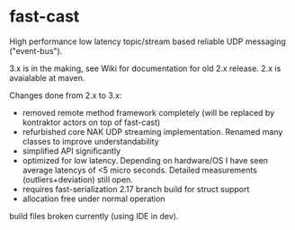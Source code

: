 fast-cast
=========


High performance low latency topic/stream based reliable UDP messaging ("event-bus").

3.x is in the making, see Wiki for documentation for old 2.x release. 2.x is avaialable at maven.

Changes done from 2.x to 3.x:
- removed remote method framework completely (will be replaced by kontraktor actors on top of fast-cast)
- refurbished core NAK UDP streaming implementation. Renamed many classes to improve understandability
- simplified API significantly
- optimized for low latency. Depending on hardware/OS I have seen average latencys of <5 micro seconds. Detailed measurements (outliers+deviation) still open.
- requires fast-serialization 2.17 branch build for struct support
- allocation free under normal operation

build files broken currently (using IDE in dev).
